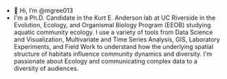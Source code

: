 - 👋 Hi, I’m @mgree013
- I'm a Ph.D. Candidate in the Kurt E. Anderson lab at UC Riverside in the  Evolution, Ecology, and Organismal Biology Program (EEOB) studying aquatic community ecology. I use a variety of tools from Data Science and Visualization, Multivariate and Time Series Analysis, GIS, Laboratory Experiments, and Field Work to understand how the underlying spatial structure of habitats influence community dynamics and diversity. I'm passionate about Ecology and communicating complex data to a diversity of audiences.

<!---
mgree013/mgree013 is a ✨ special ✨ repository because its `README.md` (this file) appears on your GitHub profile.
You can click the Preview link to take a look at your changes.
--->
